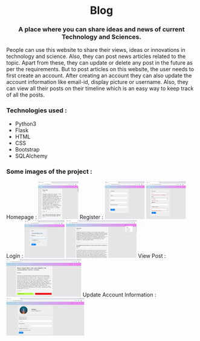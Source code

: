 <h1 align="center">Blog</h1>
<h3 align="center">A place where you can share ideas and news of current Technology and Sciences.</h3>
<p>People can use this website to share their views, ideas or innovations in technology and science. Also, they can post news articles related to the topic. Apart from these, they can update or delete any post in the future as per the requirements. But to post articles on this website, the user needs to first create an account. After creating an account they can also update the account information like email-id, display picture or username. Also, they can view all their posts on their timeline which is an easy way to keep track of all the posts.</p>
<h3>Technologies used : </h3>
<ul>
  <li>Python3</li>
  <li>Flask</li>
  <li>HTML</li>
  <li>CSS</li>
  <li>Bootstrap</li>
  <li>SQLAlchemy</li>
</ul>
<h3>Some images of the project : </h3>
Homepage :
<img src="Blog-Flask/home.jpg" height="100" margin="25">
Register : 
<img src="Blog-Flask/signup.jpg" height="100">
<img src="Blog-Flask/register.jpg" height="100">
Login : 
<img src="Blog-Flask/login.jpg" height="100">
<img src="Blog-Flask/menu.jpg" height="100">
View Post : 
<img src="Blog-Flask/viewpost.jpg" height="100">
Update Account Information : 
<img src="Blog-Flask/updateaccountinfo.jpg" height="100">
